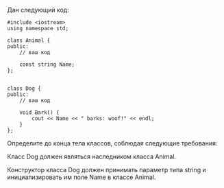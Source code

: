 Дан следующий код:

	#include <iostream>
	using namespace std;

	class Animal {
	public:
		// ваш код

		const string Name;
	};


	class Dog {
	public:
		// ваш код

		void Bark() {
			cout << Name << " barks: woof!" << endl;
		}
	};

Определите до конца тела классов, соблюдая следующие требования:

Класс Dog должен являться наследником класса Animal.

Конструктор класса Dog должен принимать параметр типа string и инициализировать им поле Name в классе Animal.
